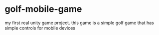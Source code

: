 # golf-mobile-game
 my first real unity game project. this game is a simple golf game that has simple controls for mobile devices
